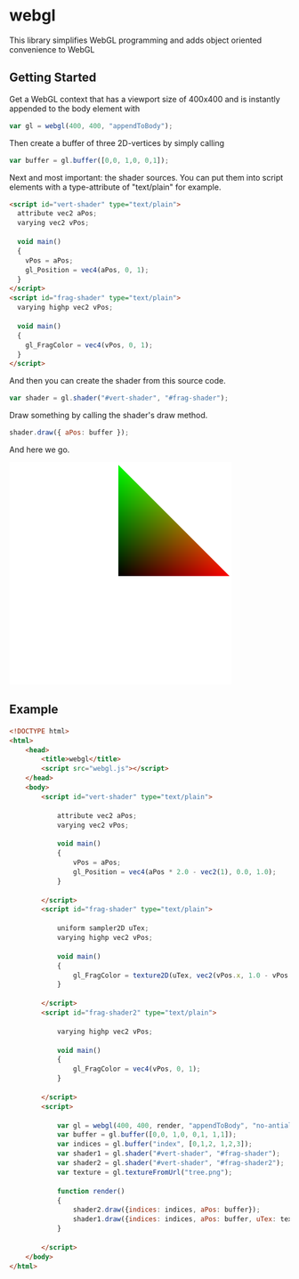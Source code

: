 # webgl

This library simplifies WebGL programming and adds object oriented convenience to WebGL

## Getting Started

Get a WebGL context that has a viewport size of 400x400 and is instantly appended to the body element with

```js
var gl = webgl(400, 400, "appendToBody");
```

Then create a buffer of three 2D-vertices by simply calling

```js
var buffer = gl.buffer([0,0, 1,0, 0,1]);
```

Next and most important: the shader sources. You can put them into script elements with a type-attribute of "text/plain" for example.

```html
<script id="vert-shader" type="text/plain">
  attribute vec2 aPos;
  varying vec2 vPos;

  void main()
  {
    vPos = aPos;
    gl_Position = vec4(aPos, 0, 1);
  }
</script>
<script id="frag-shader" type="text/plain">
  varying highp vec2 vPos;

  void main()
  {
    gl_FragColor = vec4(vPos, 0, 1);
  }
</script>
```

And then you can create the shader from this source code.

```js
var shader = gl.shader("#vert-shader", "#frag-shader");
```

Draw something by calling the shader's draw method.

```js
shader.draw({ aPos: buffer });
```

And here we go.

![simple triangle](/simple.png)

## Example

```html
<!DOCTYPE html>
<html>
	<head>
		<title>webgl</title>
		<script src="webgl.js"></script>
	</head>
	<body>
		<script id="vert-shader" type="text/plain">
		
			attribute vec2 aPos;
			varying vec2 vPos;

			void main()
			{
				vPos = aPos;
				gl_Position = vec4(aPos * 2.0 - vec2(1), 0.0, 1.0);
			}
			
		</script>
		<script id="frag-shader" type="text/plain">
		
			uniform sampler2D uTex;
			varying highp vec2 vPos;

			void main()
			{
				gl_FragColor = texture2D(uTex, vec2(vPos.x, 1.0 - vPos.y));
			}
		
		</script>
		<script id="frag-shader2" type="text/plain">
		
			varying highp vec2 vPos;

			void main()
			{
				gl_FragColor = vec4(vPos, 0, 1);
			}
		
		</script>
		<script>
		
			var gl = webgl(400, 400, render, "appendToBody", "no-antialias", "no-alpha");
			var buffer = gl.buffer([0,0, 1,0, 0,1, 1,1]);
			var indices = gl.buffer("index", [0,1,2, 1,2,3]);
			var shader1 = gl.shader("#vert-shader", "#frag-shader");
			var shader2 = gl.shader("#vert-shader", "#frag-shader2");
			var texture = gl.textureFromUrl("tree.png");
			
			function render()
			{
				shader2.draw({indices: indices, aPos: buffer});
				shader1.draw({indices: indices, aPos: buffer, uTex: texture});
			}
			
		</script>
	</body>
</html>
```
